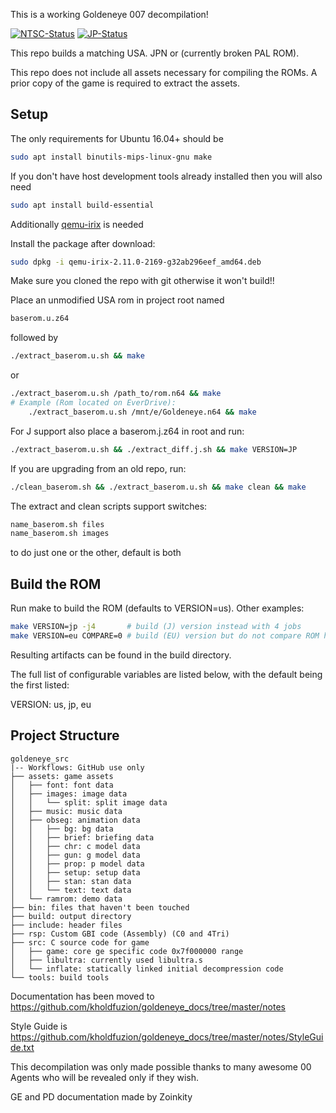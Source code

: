 This is a working Goldeneye 007 decompilation! 

[![NTSC-Status](https://github.com/kholdfuzion/goldeneye_src/workflows/NTSC-Status/badge.svg)](https://kholdfuzion.github.io/goldeneyestatus/)
[![JP-Status](https://github.com/kholdfuzion/goldeneye_src/workflows/JP-Status/badge.svg)](https://kholdfuzion.github.io/goldeneyestatus/JPN.htm)

This repo builds a matching USA. JPN or (currently broken PAL ROM).

This repo does not include all assets necessary for compiling the ROMs. A prior copy of the game is required to extract the assets.

## Setup
The only requirements for Ubuntu 16.04+ should be
```bash
sudo apt install binutils-mips-linux-gnu make
```

If you don't have host development tools already installed then you will also need
```bash
sudo apt install build-essential
```

Additionally [qemu-irix](https://github.com/n64decomp/qemu-irix/releases) is needed

Install the package after download:
```bash
sudo dpkg -i qemu-irix-2.11.0-2169-g32ab296eef_amd64.deb
```

Make sure you cloned the repo with git otherwise it won't build!!

Place an unmodified USA rom in project root named 
```bash
baserom.u.z64
```
followed by
```bash
./extract_baserom.u.sh && make
```
or
```bash
./extract_baserom.u.sh /path_to/rom.n64 && make
# Example (Rom located on EverDrive):
    ./extract_baserom.u.sh /mnt/e/Goldeneye.n64 && make
```
For J support also place a baserom.j.z64 in root and run:
```bash
./extract_baserom.u.sh && ./extract_diff.j.sh && make VERSION=JP
```

If you are upgrading from an old repo, run:
```bash
./clean_baserom.sh && ./extract_baserom.u.sh && make clean && make
```

The extract and clean scripts support switches:
```bash
name_baserom.sh files
name_baserom.sh images
```
to do just one or the other, default is both

## Build the ROM
Run make to build the ROM (defaults to VERSION=us). Other examples:
```bash
make VERSION=jp -j4       # build (J) version instead with 4 jobs
make VERSION=eu COMPARE=0 # build (EU) version but do not compare ROM hashes
```


Resulting artifacts can be found in the build directory.


The full list of configurable variables are listed below, with the default being the first listed:

VERSION: us, jp, eu

## Project Structure

```
goldeneye_src
|-- Workflows: GitHub use only
├── assets: game assets
│   ├── font: font data
│   ├── images: image data
│   │   └── split: split image data
│   ├── music: music data
│   ├── obseg: animation data
│   │   ├── bg: bg data
│   │   ├── brief: briefing data
│   │   ├── chr: c model data
│   │   ├── gun: g model data
│   │   ├── prop: p model data
│   │   ├── setup: setup data
│   │   ├── stan: stan data
│   │   └── text: text data
│   └── ramrom: demo data
├── bin: files that haven't been touched
├── build: output directory
├── include: header files
├── rsp: Custom GBI code (Assembly) (C0 and 4Tri)
├── src: C source code for game
│   ├── game: core ge specific code 0x7f000000 range
│   ├── libultra: currently used libultra.s
│   └── inflate: statically linked initial decompression code
└── tools: build tools
```

Documentation has been moved to https://github.com/kholdfuzion/goldeneye_docs/tree/master/notes

Style Guide is https://github.com/kholdfuzion/goldeneye_docs/tree/master/notes/StyleGuide.txt

This decompilation was only made possible thanks to many awesome 00 Agents who will be revealed only if they wish.

GE and PD documentation made by Zoinkity
